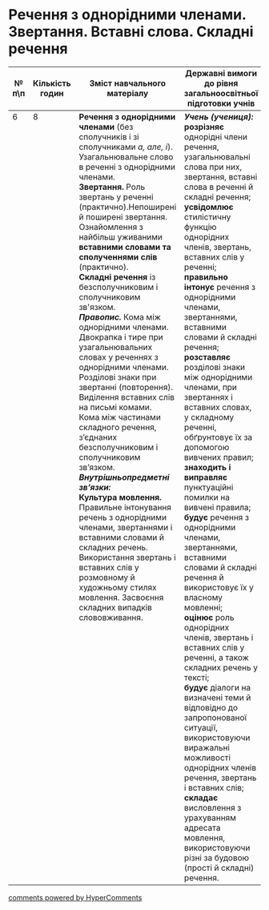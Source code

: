 <div id="hypercomments_widget" class="js-hypercomments-widget invisible"></div>

# Речення з однорідними членами. Звертання. Вставні слова. Складні речення

<table>
  <tr>
    <td width="10%" align="center"><b>№ <br>п\п</br></b></td>
    <td width="5%" align="center"><b>Кількість годин</b></td>  
    <td width="40%" align="center"><b>Зміст навчального матеріалу</b></td>
    <td width="45%" align="center"><b>Державні вимоги до рівня загальноосвітньої підготовки учнів</b></td>
  </tr>
<tbody>
  <tr>
<td width="10%" style="vertical-align:top !important;">6</td>
<td width="5%" style="vertical-align:top !important;">8</td>
    <td width="40%" style="vertical-align:top !important;">
<b>Речення з однорідними членами</b> (без сполучників і зі сполучниками <i>а, але, і</i>). Узагальнювальне слово в реченні з однорідними членами. <br>
<b>Звертання.</b> Роль  звертань у реченні (практично).Непоширені й поширені звертання.<br>
Ознайомлення з найбільш уживаними <b>вставними словами та сполученнями слів</b>  (практично).<br>
<b>Складні речення</b> із безсполучниковим і сполучниковим зв'язком. <br>
<b><i>Правопис.</i></b> Кома між однорідними членами. Двокрапка і тире  при узагальнювальних словах у реченнях з однорідними членами.<br>
Розділові знаки при звертанні (повторення).  Виділення вставних слів на письмі комами.<br>
Кома між частинами складного речення,  з’єднаних безсполучниковим   і сполучниковим зв’язком.<br>
<b><i>Внутрішньопредметні  зв’язки:</i></b><br>
<b>Культура мовлення.</b> Правильне інтонування речень з однорідними членами,  звертаннями і вставними словами й складних речень. <br>Використання звертань і вставних слів у розмовному й художньому стилях мовлення. Засвоєння складних випадків слововживання.<br>
</td>
    <td width="45%" style="vertical-align:top !important;">
<i><b>Учень (учениця):</b></i><br>
<b>розрізняє</b> однорідні члени речення, узагальнювальні слова при них, звертання, вставні слова в реченні й  складні речення;<br>
<b>усвідомлює</b> стилістичну функцію однорідних членів, звертань, вставних слів у реченні;<br>
<b>правильно  інтонує</b> речення з однорідними членами, звертаннями, вставними словами й складні речення;<br>
<b>розставляє</b> розділові знаки між однорідними членами, при звертаннях і вставних словах, у складному реченні,  обґрунтовує їх за допомогою вивчених правил; <br>
<b>знаходить і виправляє</b> пунктуаційні помилки на вивчені правила;<br>
<b>будує</b> речення з однорідними членами, звертаннями,  вставними словами й складні речення й використовує їх у власному мовленні;<br>
<b>оцінює</b> роль однорідних членів, звертань і вставних слів у реченні, а також складних речень у тексті;<br>
<b>будує</b>  діалоги на визначені теми й відповідно до запропонованої ситуації, використовуючи виражальні можливості однорідних членів речення, звертань і вставних слів;<br>
<b>складає</b> висловлення  з урахуванням адресата мовлення, використовуючи різні за будовою (прості й складні) речення. </td>
  </tr>
</tbody>
</table>

<div class="js-hypercomments-container">
<a href="http://hypercomments.com" class="hc-link" title="comments widget">comments powered by HyperComments</a>
</div>
